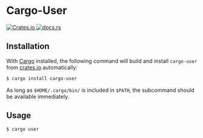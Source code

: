 # Cargo-User

[
![Crates.io](https://img.shields.io/crates/v/cargo-user?logo=rust)
](https://crates.io/crates/cargo-user)
[
![docs.rs](https://docs.rs/cargo-user/badge.svg)
](https://docs.rs/cargo-user)


## Installation

With [Cargo](https://github.com/rust-lang/cargo) installed, the following command will build and install `cargo-user` from [crates.io](https://crates.io) automatically:

```bash
$ cargo install cargo-user
```

As long as `$HOME/.cargo/bin/` is included in `$PATH`, the subcommand should be available immediately.


## Usage

```bash
$ cargo user
```
